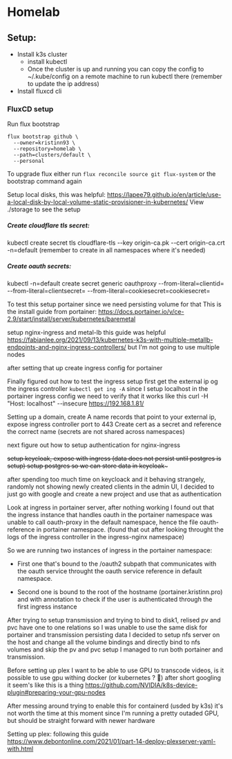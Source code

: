 # Homelab

## Setup:
* Install k3s cluster
    - install kubectl
    - Once the cluster is up and running you can copy the config to ~/.kube/config on a remote machine to run kubectl there (remember to update the ip address)
* Install fluxcd cli

### FluxCD setup
Run flux bootstrap
```
flux bootstrap github \
  --owner=kristinn93 \
  --repository=homelab \
  --path=clusters/default \
  --personal
```

To upgrade flux either run 
`flux reconcile source git flux-system` or the bootstrap command again



Setup local disks, this was helpful: https://lapee79.github.io/en/article/use-a-local-disk-by-local-volume-static-provisioner-in-kubernetes/
View ./storage to see the setup



##### Create cloudflare tls secret:
kubectl create secret tls cloudflare-tls --key origin-ca.pk --cert origin-ca.crt -n=default (remember to create in all namespaces where it's needed)

##### Create oauth secrets:
kubectl -n=default create secret generic oauthproxy --from-literal=clientid=<some-clientid> --from-literal=clientsecret=<some-clientsecret> --from-literal=cookiesecret=cookiesecret=<generate cookie secret string>

To test this setup portainer since we need persisting volume for that 
This is the install guide from portainer: https://docs.portainer.io/v/ce-2.9/start/install/server/kubernetes/baremetal


setup nginx-ingress and metal-lb this guide was helpful https://fabianlee.org/2021/09/13/kubernetes-k3s-with-multiple-metallb-endpoints-and-nginx-ingress-controllers/ but I'm not going to use multiple nodes

after setting that up create ingress config for portainer 

Finally figured out how to test the ingress setup
first get the external ip og the ingress controller
`kubectl get ing -A`
since I setup localhost in the portainer ingress config we need to verify that it works like this
curl -H "Host: localhost" --insecure https://192.168.1.81/

Setting up a domain, create A name records that point to your external ip, expose ingress controller port to 443
Create cert as a secret and reference the correct name (secrets are not shared across namespaces)


next figure out how to setup authentication for nginx-ingress

~~setup keycloak, expose with ingress (data does not persist until postgres is setup)
setup postgres so we can store data in keycloak~~~

after spending too much time on keycloack and it behaving strangely, randomly not showing newly created clients in the admin UI, I decided to just go with google and create a new project and use that as authentication

Look at ingress in portainer server, after nothing working I found out that the ingress instance that handles oauth in the portainer namespace was unable to call oauth-proxy in the default namespace, hence the file oauth-reference in portainer namespace. (found that out after looking throught the logs of the ingress controller in the ingress-nginx namespace)

So we are running two instances of ingress in the portainer namespace:
* First one that's bound to the /oauth2 subpath that communicates with the oauth service throught the oauth service reference in default namespace. 

* Second one is bound to the root of the hostname (portainer.kristinn.pro) and with annotation to check if the user is authenticated through the first ingress instance



After trying to setup transmission and trying to bind to disk1, relised pv and pvc have one to one relations so I was unable to use the same disk for portainer and transmission persisting data I decided to setup nfs server on the host and change all the volume bindings and directly bind to nfs volumes and skip the pv and pvc setup I managed to run both portainer and transmission. 


Before setting up plex I want to be able to use GPU to transcode videos, is it possible to use gpu withing docker (or kubernetes ? 🤔)
after short googling it seem's like this is a thing
https://github.com/NVIDIA/k8s-device-plugin#preparing-your-gpu-nodes 

After messing around trying to enable this for containerd (usded by k3s) it's not worth the time at this moment since I'm running a pretty outaded GPU, but should be straight forward with newer hardware

Setting up plex: following this guide https://www.debontonline.com/2021/01/part-14-deploy-plexserver-yaml-with.html
